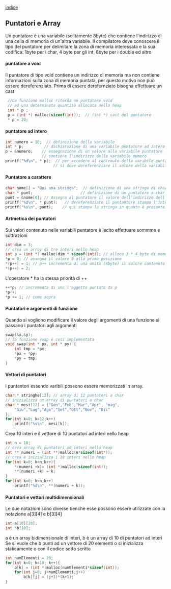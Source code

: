 [indice](c.md)


## Puntatori e Array
Un puntatore è una variabile (solitamente 8byte) che contiene l'indirizzo di una cella di memoria di un'altra variabile. 
Il compilatore deve conoscere il tipo del puntatore per delimitare la zona di memoria interessata e la sua codifica:
 1byte per i char, 4 byte per gli int, 8byte per i double ed altro
 
#### puntatore a void
Il puntatore di tipo void contiene un indirizzo di memoria ma non contiene informazioni sulla zona di memoria puntata,
 per questo motivo non può essere dereferenziato. Prima di essere derefernziato bisogna effettuare un cast
```C
 //La funzione malloc ritorna un puntatore void 
 // ad una determinata quantità allocata nello heap
 int * p ;
 p = (int *) malloc(sizeof(int));  // (int *) cast del puntatore
 * p = 20;
```
#### puntatore ad intero
```C
int numero = 10;  // definizione della variabile
int * p;         // dichiarazione di una variabile puntatore ad intero
p = &numero;    // assegnazione di un valore alla variabile puntatore -> 
                // contiene l'indirizzo della variabile numero
printf("%d\n", * p);  // per accedere al contenuto della varibile puntata 
                     // si deve dereferenziare il valore della variabile puntatore
```
#### Puntatore a carattere
```C
char nome[] = "Qui una stringa";  // definizione di una stringa di char
char * punt;                     // definizione di un puntatore a char (non è un puntatore a stringa)
punt = &nome[0]; // Assegna al puntatore il valore dell'indirizzo dell'array nome
printf("%d\n", * punt);   // dereferenziato il puntantore stampa l'intero 81 (Q)
printf("%s\n", punt);    // qui stampa la stringa in quanto è presente la direttiva %s
```
#### Artmetica dei puntatori
Sui valori contenuto nelle variabili puntatore è lecito effettuare sommme e sottrazioni
```C
int dim = 3;
// crea un array di tre interi nello heap
int p = (int *) malloc(dim * sizeof(int)); // alloca 3 * 4 byte di memoria
*p = 0; // assegna il valore 0 alla prima posizione
*(p++) = 1; // p++ incrementa di una unità (4byte) il valore contenuto in p
*(p++) = 2;
```
L'operatore * ha la stessa priorità di ++
```C
++*p; // incrementa di uno l'oggetto puntato da p
*p++; 
*p += 1; // come sopra
```
#### Puntatori e argomenti di funzione
Quando si vogliono modificare il valore degli argomenti di una funzione
si passano i puntatori agli argomenti
```C
swap(&x,&y);
// la funzione swap è cosi implementata
void swap(int * px, int * py) {
    int tmp = *px;
    *px = *py;
    *py = tmp;
}


```
#### Vettori di puntatori
I puntantori essendo varibili possono essere memorizzati in array.
```C
char * stringhe[12]; // array di 12 puntatori a char
// inizializza un array di puntatori a char
char * mesi[12] = {"Gen","Feb","Mar","Apr", "mag",
    "Giu","Lug","Ago","Set","Ott","Nov", "Dic"
}; 
for(int k=0; k<12;k++)
    printf("%s\n", mesi[k]);
```
Crea 10 interi e il vettore di 10 puntatori ad interi nello heap
```C
int n = 10;
// crea array di puntatori ad interi nello heap
int ** numeri = (int **)malloc(n*sizeof(int*));
// crea e inizializza i 10 interi nello heap
for(int k=0; k<n;k++){
    *(numeri +k)= (int *)malloc(sizeof(int));
    **(numeri +k) = k;
}
for(int k=0; k<n;k++)
    printf("%d\n", **(numeri + k));
```
#### Puntatori e vettori multidimensionali
Le due notazioni sono diverse benchè esse possono essere utilizzate
con la notazione a[3][4] e b[3][4]

```C
int a[10][20];
int *b[10];
```
a è un array bidimensionale di interi, b è un array di 10 di puntatori ad interi
Se si vuole che b punti ad un vettore di 20 elementi o si inizializza staticamente
o con il codice sotto scritto
```C
int numElementi = 20;
for(int k=0; k<10; k++){
    b[k] = (int *)malloc(numElementi*sizeof(int));
    for(int j=0; j<numElementi;j++)
        b[k][j] = (j+1)*(k+1);
}
```











